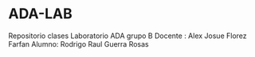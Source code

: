 # ADA-LAB
Repositorio clases Laboratorio ADA grupo B
Docente : Alex Josue Florez Farfan
Alumno: Rodrigo Raul Guerra Rosas
